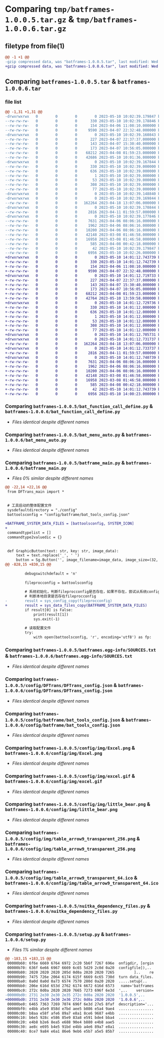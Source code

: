 # Comparing `tmp/batframes-1.0.0.5.tar.gz` & `tmp/batframes-1.0.0.6.tar.gz`

## filetype from file(1)

```diff
@@ -1 +1 @@
-gzip compressed data, was "batframes-1.0.0.5.tar", last modified: Wed May 10 10:02:39 2023, max compression
+gzip compressed data, was "batframes-1.0.0.6.tar", last modified: Wed May 10 14:01:12 2023, max compression
```

## Comparing `batframes-1.0.0.5.tar` & `batframes-1.0.0.6.tar`

### file list

```diff
@@ -1,31 +1,31 @@
-drwxrwxrwx   0        0        0        0 2023-05-10 10:02:39.179847 batframes-1.0.0.5/
--rw-rw-rw-   0        0        0      330 2023-05-10 10:02:39.178846 batframes-1.0.0.5/PKG-INFO
--rw-rw-rw-   0        0        0      154 2023-04-06 11:08:10.000000 batframes-1.0.0.5/README.md
--rw-rw-rw-   0        0        0     9590 2023-04-07 22:32:48.000000 batframes-1.0.0.5/bat_function_call_define.py
-drwxrwxrwx   0        0        0        0 2023-05-10 10:02:39.160843 batframes-1.0.0.5/bat_inner_module/
--rw-rw-rw-   0        0        0      227 2023-04-07 22:37:37.000000 batframes-1.0.0.5/bat_inner_module/inner_demo.py
--rw-rw-rw-   0        0        0      143 2023-04-07 15:30:40.000000 batframes-1.0.0.5/bat_inner_module/inner_demo1.py
--rw-rw-rw-   0        0        0      173 2023-04-07 10:56:05.000000 batframes-1.0.0.5/bat_inner_module/readme_for_inner.md
--rw-rw-rw-   0        0        0    68212 2023-04-08 01:59:23.000000 batframes-1.0.0.5/bat_menu_auto.py
--rw-rw-rw-   0        0        0    42686 2023-05-10 10:01:36.000000 batframes-1.0.0.5/batframe_main.py
-drwxrwxrwx   0        0        0        0 2023-05-10 10:02:39.167844 batframes-1.0.0.5/batframes.egg-info/
--rw-rw-rw-   0        0        0      330 2023-05-10 10:02:39.000000 batframes-1.0.0.5/batframes.egg-info/PKG-INFO
--rw-rw-rw-   0        0        0      636 2023-05-10 10:02:39.000000 batframes-1.0.0.5/batframes.egg-info/SOURCES.txt
--rw-rw-rw-   0        0        0        1 2023-05-10 10:02:39.000000 batframes-1.0.0.5/batframes.egg-info/dependency_links.txt
--rw-rw-rw-   0        0        0       53 2023-05-10 10:02:39.000000 batframes-1.0.0.5/batframes.egg-info/entry_points.txt
--rw-rw-rw-   0        0        0      308 2023-05-10 10:02:39.000000 batframes-1.0.0.5/batframes.egg-info/requires.txt
--rw-rw-rw-   0        0        0       77 2023-05-10 10:02:39.000000 batframes-1.0.0.5/batframes.egg-info/top_level.txt
-drwxrwxrwx   0        0        0        0 2023-05-10 10:02:39.148840 batframes-1.0.0.5/config/
-drwxrwxrwx   0        0        0        0 2023-05-10 10:02:39.169844 batframes-1.0.0.5/config/DFTrans/
--rw-rw-rw-   0        0        0   162264 2023-04-18 13:07:06.000000 batframes-1.0.0.5/config/DFTrans/DFTrans_config.json
-drwxrwxrwx   0        0        0        0 2023-05-10 10:02:39.170844 batframes-1.0.0.5/config/batframe/
--rw-rw-rw-   0        0        0     2816 2023-04-11 01:59:57.000000 batframes-1.0.0.5/config/batframe/bat_tools_config.json
-drwxrwxrwx   0        0        0        0 2023-05-10 10:02:39.177846 batframes-1.0.0.5/config/img/
--rw-rw-rw-   0        0        0     7631 2023-04-06 08:06:16.000000 batframes-1.0.0.5/config/img/Excel.png
--rw-rw-rw-   0        0        0     1962 2023-04-06 08:06:16.000000 batframes-1.0.0.5/config/img/excel.gif
--rw-rw-rw-   0        0        0    10200 2023-04-06 08:06:16.000000 batframes-1.0.0.5/config/img/little_bear.png
--rw-rw-rw-   0        0        0    42148 2023-03-08 01:46:58.000000 batframes-1.0.0.5/config/img/table_arrow9_transparent_256.png
--rw-rw-rw-   0        0        0    16958 2023-03-08 01:46:58.000000 batframes-1.0.0.5/config/img/table_arrow9_transparent_64.ico
--rw-rw-rw-   0        0        0      585 2023-04-08 00:42:18.000000 batframes-1.0.0.5/nuitka_dependency_files.py
--rw-rw-rw-   0        0        0       42 2023-05-10 10:02:39.179847 batframes-1.0.0.5/setup.cfg
--rw-rw-rw-   0        0        0     6956 2023-05-10 10:02:26.000000 batframes-1.0.0.5/setup.py
+drwxrwxrwx   0        0        0        0 2023-05-10 14:01:12.743739 batframes-1.0.0.6/
+-rw-rw-rw-   0        0        0      330 2023-05-10 14:01:12.742739 batframes-1.0.0.6/PKG-INFO
+-rw-rw-rw-   0        0        0      154 2023-04-06 11:08:10.000000 batframes-1.0.0.6/README.md
+-rw-rw-rw-   0        0        0     9590 2023-04-07 22:32:48.000000 batframes-1.0.0.6/bat_function_call_define.py
+drwxrwxrwx   0        0        0        0 2023-05-10 14:01:12.719733 batframes-1.0.0.6/bat_inner_module/
+-rw-rw-rw-   0        0        0      227 2023-04-07 22:37:37.000000 batframes-1.0.0.6/bat_inner_module/inner_demo.py
+-rw-rw-rw-   0        0        0      143 2023-04-07 15:30:40.000000 batframes-1.0.0.6/bat_inner_module/inner_demo1.py
+-rw-rw-rw-   0        0        0      173 2023-04-07 10:56:05.000000 batframes-1.0.0.6/bat_inner_module/readme_for_inner.md
+-rw-rw-rw-   0        0        0    68212 2023-04-08 01:59:23.000000 batframes-1.0.0.6/bat_menu_auto.py
+-rw-rw-rw-   0        0        0    42764 2023-05-10 13:59:58.000000 batframes-1.0.0.6/batframe_main.py
+drwxrwxrwx   0        0        0        0 2023-05-10 14:01:12.729736 batframes-1.0.0.6/batframes.egg-info/
+-rw-rw-rw-   0        0        0      330 2023-05-10 14:01:12.000000 batframes-1.0.0.6/batframes.egg-info/PKG-INFO
+-rw-rw-rw-   0        0        0      636 2023-05-10 14:01:12.000000 batframes-1.0.0.6/batframes.egg-info/SOURCES.txt
+-rw-rw-rw-   0        0        0        1 2023-05-10 14:01:12.000000 batframes-1.0.0.6/batframes.egg-info/dependency_links.txt
+-rw-rw-rw-   0        0        0       53 2023-05-10 14:01:12.000000 batframes-1.0.0.6/batframes.egg-info/entry_points.txt
+-rw-rw-rw-   0        0        0      308 2023-05-10 14:01:12.000000 batframes-1.0.0.6/batframes.egg-info/requires.txt
+-rw-rw-rw-   0        0        0       77 2023-05-10 14:01:12.000000 batframes-1.0.0.6/batframes.egg-info/top_level.txt
+drwxrwxrwx   0        0        0        0 2023-05-10 14:01:12.705731 batframes-1.0.0.6/config/
+drwxrwxrwx   0        0        0        0 2023-05-10 14:01:12.731737 batframes-1.0.0.6/config/DFTrans/
+-rw-rw-rw-   0        0        0   162264 2023-04-18 13:07:06.000000 batframes-1.0.0.6/config/DFTrans/DFTrans_config.json
+drwxrwxrwx   0        0        0        0 2023-05-10 14:01:12.733737 batframes-1.0.0.6/config/batframe/
+-rw-rw-rw-   0        0        0     2816 2023-04-11 01:59:57.000000 batframes-1.0.0.6/config/batframe/bat_tools_config.json
+drwxrwxrwx   0        0        0        0 2023-05-10 14:01:12.740739 batframes-1.0.0.6/config/img/
+-rw-rw-rw-   0        0        0     7631 2023-04-06 08:06:16.000000 batframes-1.0.0.6/config/img/Excel.png
+-rw-rw-rw-   0        0        0     1962 2023-04-06 08:06:16.000000 batframes-1.0.0.6/config/img/excel.gif
+-rw-rw-rw-   0        0        0    10200 2023-04-06 08:06:16.000000 batframes-1.0.0.6/config/img/little_bear.png
+-rw-rw-rw-   0        0        0    42148 2023-03-08 01:46:58.000000 batframes-1.0.0.6/config/img/table_arrow9_transparent_256.png
+-rw-rw-rw-   0        0        0    16958 2023-03-08 01:46:58.000000 batframes-1.0.0.6/config/img/table_arrow9_transparent_64.ico
+-rw-rw-rw-   0        0        0      585 2023-04-08 00:42:18.000000 batframes-1.0.0.6/nuitka_dependency_files.py
+-rw-rw-rw-   0        0        0       42 2023-05-10 14:01:12.743739 batframes-1.0.0.6/setup.cfg
+-rw-rw-rw-   0        0        0     6956 2023-05-10 14:00:23.000000 batframes-1.0.0.6/setup.py
```

### Comparing `batframes-1.0.0.5/bat_function_call_define.py` & `batframes-1.0.0.6/bat_function_call_define.py`

 * *Files identical despite different names*

### Comparing `batframes-1.0.0.5/bat_menu_auto.py` & `batframes-1.0.0.6/bat_menu_auto.py`

 * *Files identical despite different names*

### Comparing `batframes-1.0.0.5/batframe_main.py` & `batframes-1.0.0.6/batframe_main.py`

 * *Files 0% similar despite different names*

```diff
@@ -22,14 +22,16 @@
 from DFTrans_main import *
 
 
 # 工具启动的整体配置文件
 sysdefaultdirectory = "./config"
 battoolsconfig = "config/batframe/bat_tools_config.json"
 
+BATFRAME_SYSTEM_DATA_FILES = [battoolsconfig, SYSTEM_ICON]
+
 commandtypelist = []
 commandtype2valuedic = {}
 
 
 def GraphicButton(text: str, key: str, image_data):
     text = text.replace('_', ' ')
     button = Sg.Button('', image_filename=image_data, image_size=(32, 32), image_subsample=3,
@@ -828,15 +830,15 @@
 
         debugswitchdefault = 'n'
 
         fileprocconfig = battoolsconfig
 
         # 系统初始化，判断fileprocconfig是否存在，如果不存在，尝试从系统config目录（pip，python的安装目录拷贝），系统目录也不存在则报错退出
         # 判断本地目录是否存在fileprocconfig
-        result = sys_config_copy(fileprocconfig)
+        result = sys_data_files_copy(BATFRAME_SYSTEM_DATA_FILES)
         if result[0] is False:
             print(result[1])
             sys.exit(-1)
 
         # 读取配置文件
         try:
             with open(battoolsconfig, 'r', encoding='utf8') as fp:
```

### Comparing `batframes-1.0.0.5/batframes.egg-info/SOURCES.txt` & `batframes-1.0.0.6/batframes.egg-info/SOURCES.txt`

 * *Files identical despite different names*

### Comparing `batframes-1.0.0.5/config/DFTrans/DFTrans_config.json` & `batframes-1.0.0.6/config/DFTrans/DFTrans_config.json`

 * *Files identical despite different names*

### Comparing `batframes-1.0.0.5/config/batframe/bat_tools_config.json` & `batframes-1.0.0.6/config/batframe/bat_tools_config.json`

 * *Files identical despite different names*

### Comparing `batframes-1.0.0.5/config/img/Excel.png` & `batframes-1.0.0.6/config/img/Excel.png`

 * *Files identical despite different names*

### Comparing `batframes-1.0.0.5/config/img/excel.gif` & `batframes-1.0.0.6/config/img/excel.gif`

 * *Files identical despite different names*

### Comparing `batframes-1.0.0.5/config/img/little_bear.png` & `batframes-1.0.0.6/config/img/little_bear.png`

 * *Files identical despite different names*

### Comparing `batframes-1.0.0.5/config/img/table_arrow9_transparent_256.png` & `batframes-1.0.0.6/config/img/table_arrow9_transparent_256.png`

 * *Files identical despite different names*

### Comparing `batframes-1.0.0.5/config/img/table_arrow9_transparent_64.ico` & `batframes-1.0.0.6/config/img/table_arrow9_transparent_64.ico`

 * *Files identical despite different names*

### Comparing `batframes-1.0.0.5/nuitka_dependency_files.py` & `batframes-1.0.0.6/nuitka_dependency_files.py`

 * *Files identical despite different names*

### Comparing `batframes-1.0.0.5/setup.py` & `batframes-1.0.0.6/setup.py`

 * *Files 1% similar despite different names*

```diff
@@ -183,15 +183,15 @@
 00000b60: 6f6e 6669 6764 6972 2c20 5b6f 7267 696e  onfigdir, [orgin
 00000b70: 636f 6e66 6967 6669 6c65 5d29 2c0d 0a20  configfile]),.. 
 00000b80: 2020 2020 2020 205d 0d0a 2020 2020 7265         ]..    re
 00000b90: 7475 726e 2064 6174 615f 6669 6c65 730d  turn data_files.
 00000ba0: 0a0d 0a0d 0a73 6574 7570 280d 0a20 2020  .....setup(..   
 00000bb0: 206e 616d 653d 2762 6174 6672 616d 6573   name='batframes
 00000bc0: 272c 0d0a 2020 2020 7665 7273 696f 6e3d  ',..    version=
-00000bd0: 2731 2e30 2e30 2e35 272c 0d0a 2020 2020  '1.0.0.5',..    
+00000bd0: 2731 2e30 2e30 2e36 272c 0d0a 2020 2020  '1.0.0.6',..    
 00000be0: 6465 7363 7269 7074 696f 6e3d 27e5 8faf  description='...
 00000bf0: e4bb a5e9 858d e7bd aee5 b086 e5a4 9ae4  ................
 00000c00: b8aa e58f afe6 89a7 e8a1 8ce6 9687 e4bb  ................
 00000c10: b6e5 928c e586 85e9 83a8 e591 bde4 bba4  ................
 00000c20: e4b8 b2e6 8ea5 e688 90e4 b880 e4b8 aae5  ................
 00000c30: ae8c e695 b4e5 91bd e4bb a4e6 89a7 e8a1  ................
 00000c40: 8ce7 9a84 e6a1 86e6 9eb6 e5b7 a5e5 85b7  ................
```

